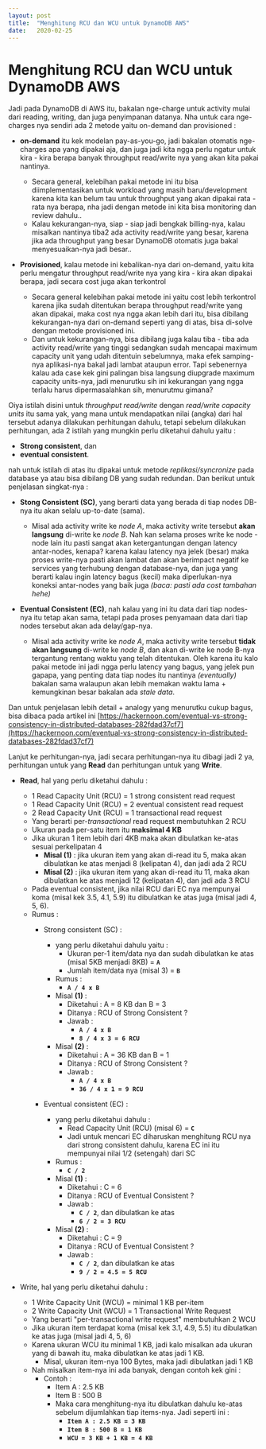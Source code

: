 ```yaml
---
layout: post
title:  "Menghitung RCU dan WCU untuk DynamoDB AWS"
date:   2020-02-25
---
```

Menghitung RCU dan WCU untuk DynamoDB AWS
====
Jadi pada DynamoDB di AWS itu, bakalan nge-charge untuk activity mulai dari reading, writing, dan juga penyimpanan datanya. Nha untuk cara nge-charges nya sendiri ada 2 metode yaitu on-demand dan provisioned :
- **on-demand** itu kek modelan pay-as-you-go, jadi bakalan otomatis nge-charges apa yang dipakai aja, dan juga jadi kita ngga perlu ngatur untuk kira - kira berapa banyak throughput read/write nya yang akan kita pakai nantinya.
	- Secara general, kelebihan pakai metode ini itu bisa diimplementasikan untuk workload yang masih baru/development karena kita kan belum tau untuk throughput yang akan dipakai rata - rata nya berapa, nha jadi dengan metode ini kita bisa monitoring dan review dahulu..
	- Kalau kekurangan-nya, siap - siap jadi bengkak billing-nya, kalau misalkan nantinya tiba2 ada activity read/write yang besar, karena jika ada throughput yang besar DynamoDB otomatis juga bakal menyesuaikan-nya jadi besar..

- **Provisioned**, kalau metode ini kebalikan-nya dari on-demand, yaitu kita perlu mengatur throughput read/write nya yang kira - kira akan dipakai berapa, jadi secara cost juga akan terkontrol
	- Secara general kelebihan pakai metode ini yaitu cost lebih terkontrol karena jika sudah ditentukan berapa throughput read/write yang akan dipakai, maka cost nya ngga akan lebih dari itu, bisa dibilang kekurangan-nya dari on-demand seperti yang di atas, bisa di-solve dengan metode provisioned ini.
	- Dan untuk kekurangan-nya, bisa dibilang juga kalau tiba - tiba ada activity read/write yang tinggi sedangkan sudah mencapai maximum capacity unit yang udah ditentuin sebelumnya, maka efek samping-nya aplikasi-nya bakal jadi lambat ataupun error. Tapi sebenernya kalau ada case kek gini palingan bisa langsung diupgrade maximum capacity units-nya, jadi menurutku sih ini kekurangan yang ngga terlalu harus dipermasalahkan sih, menurutmu gimana?

Oiya istilah disini untuk *throughput read/write* dengan *read/write capacity units* itu sama yak, yang mana untuk mendapatkan nilai (angka) dari hal tersebut adanya dilakukan perhitungan dahulu, tetapi sebelum dilakukan perhitungan, ada 2 istilah yang mungkin perlu diketahui dahulu yaitu :
- **Strong consistent**, dan 
- **eventual consistent**.

nah untuk istilah di atas itu dipakai untuk metode *replikasi/syncronize* pada database ya atau bisa dibilang DB yang sudah redundan. Dan berikut untuk penjelasan singkat-nya :
- **Stong Consistent (SC)**, yang berarti data yang berada di tiap nodes DB-nya itu akan selalu up-to-date (sama).
	- Misal ada activity write ke *node A*, maka activity write tersebut **akan langsung** di-write ke *node B*. Nah kan selama proses write ke node - node lain itu pasti sangat akan ketergantungan dengan latency antar-nodes, kenapa? karena kalau latency nya jelek (besar) maka proses write-nya pasti akan lambat dan akan berimpact negatif ke services yang terhubung dengan database-nya, dan juga yang berarti kalau ingin latency bagus (kecil) maka diperlukan-nya koneksi antar-nodes yang baik juga _(baca: pasti ada cost tambahan hehe)_

- **Eventual Consistent (EC)**, nah kalau yang ini itu data dari tiap nodes-nya itu tetap akan sama, tetapi pada proses penyamaan data dari tiap nodes tersebut akan ada delay/gap-nya.
	- Misal ada activity write ke _node A_, maka activity write tersebut __tidak akan langsung__ di-write ke _node B_, dan akan di-write ke node B-nya tergantung rentang waktu yang telah ditentukan. Oleh karena itu kalo pakai metode ini jadi ngga perlu latency yang bagus, yang jelek pun gapapa, yang penting data tiap nodes itu nantinya _(eventually)_ bakalan sama walaupun akan lebih memakan waktu lama + kemungkinan besar bakalan ada _stale data_.

Dan untuk penjelasan lebih detail + analogy yang menurutku cukup bagus, bisa dibaca pada artikel ini [https://hackernoon.com/eventual-vs-strong-consistency-in-distributed-databases-282fdad37cf7](https://hackernoon.com/eventual-vs-strong-consistency-in-distributed-databases-282fdad37cf7)

Lanjut ke perhitungan-nya, jadi secara perhitungan-nya itu dibagi jadi 2 ya, perhitungan untuk yang **Read** dan perhitungan untuk yang __Write__.

- __Read__, hal yang perlu diketahui dahulu :
	- 1 Read Capacity Unit (RCU) = 1 strong consistent read request
	- 1 Read Capacity Unit (RCU) = 2 eventual consistent read request
	- 2 Read Capacity Unit (RCU) = 1 transactional read request
	- Yang berarti per-_transactional_ read request membutuhkan 2 RCU
	- Ukuran pada per-satu item itu **maksimal 4 KB**
	- Jika ukuran 1 item lebih dari 4KB maka akan dibulatkan ke-atas sesuai perkelipatan 4
		- **Misal (1)** : jika ukuran item yang akan di-read itu 5, maka akan dibulatkan ke atas menjadi 8 (kelipatan 4), dan jadi ada 2 RCU
		- **Misal (2)** : jika ukuran item yang akan di-read itu 11, maka akan dibulatkan ke atas menjadi 12 (kelipatan 4), dan jadi ada 3 RCU
	- Pada eventual consistent, jika nilai RCU dari EC nya mempunyai koma (misal kek 3.5, 4.1, 5.9) itu dibulatkan ke atas juga (misal jadi 4, 5, 6).
	- Rumus :
		- Strong consistent (SC) :
			- yang perlu diketahui dahulu yaitu :
				- Ukuran per-1 item/data nya dan sudah dibulatkan ke atas (misal 5KB menjadi 8KB) = **``A``**
				- Jumlah item/data nya (misal 3) = **``B``**
			- Rumus :
				- **``A / 4 x B``**
			- Misal **(1)** :
				- Diketahui : A = 8 KB dan B = 3
				- Ditanya : RCU of Strong Consistent ?
				- Jawab : 
					- **``A / 4 x B``**
					- **``8 / 4 x 3 = 6 RCU``**
			- Misal **(2)** :
				- Diketahui : A = 36 KB dan B = 1
				- Ditanya : RCU of Strong Consistent ?
				- Jawab : 
					- **``A / 4 x B``**
					- **``36 / 4 x 1 = 9 RCU``**
				
		- Eventual consistent (EC) :
			- yang perlu diketahui dahulu :
				- Read Capacity Unit (RCU) (misal 6) = **``C``**
				- Jadi untuk mencari EC diharuskan menghitung RCU nya dari strong consistent dahulu, karena EC ini itu mempunyai nilai 1/2 (setengah) dari SC
			- Rumus :
				- **``C / 2``**
			- Misal **(1)** :
				- Diketahui : C = 6
				- Ditanya : RCU of Eventual Consistent ?
				- Jawab : 
					- **``C / 2``**, dan dibulatkan ke atas
					- **``6 / 2 = 3 RCU``**
			- Misal **(2)** :
				- Diketahui : C = 9
				- Ditanya : RCU of Eventual Consistent ?
				- Jawab : 
					- **``C / 2``**, dan dibulatkan ke atas
					- **``9 / 2 = 4.5 = 5 RCU``**

-   Write, hal yang perlu diketahui dahulu :
	- 1 Write Capacity Unit (WCU) = minimal 1 KB per-item
	- 2 Write Capacity Unit (WCU) = 1 Transactional Write Request
	- Yang berarti "per-transactional write request" membutuhkan 2 WCU
	- Jika ukuran item terdapat koma (misal kek 3.1, 4.9, 5.5) itu dibulatkan ke atas juga (misal jadi 4, 5, 6)
	- Karena ukuran WCU itu minimal 1 KB, jadi kalo misalkan ada ukuran yang di bawah itu, maka dibulatkan ke atas jadi 1 KB.
		- Misal, ukuran item-nya 100 Bytes, maka jadi dibulatkan jadi 1 KB
	- Nah misalkan item-nya ini ada banyak, dengan contoh kek gini :
		- Contoh :
			- Item A : 2.5 KB
			- Item B : 500 B
			- Maka cara menghitung-nya itu dibulatkan dahulu ke-atas sebelum dijumlahkan tiap items-nya. Jadi seperti ini :
				- **``Item A : 2.5 KB = 3 KB``**
				- **``Item B : 500 B = 1 KB``**
				- **``WCU = 3 KB + 1 KB = 4 KB``**
